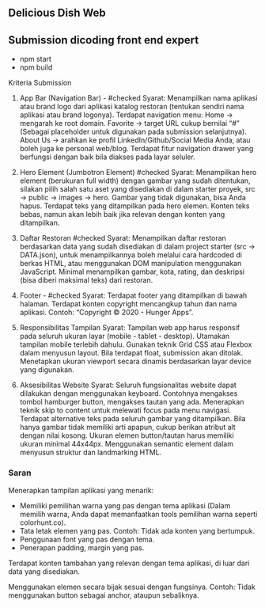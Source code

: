 ## Delicious Dish Web

## Submission dicoding front end expert

- npm start
- npm build

Kriteria Submission

1. App Bar (Navigation Bar) - #checked
   Syarat:
   Menampilkan nama aplikasi atau brand logo dari aplikasi katalog restoran (tentukan sendiri nama aplikasi atau brand logonya).
   Terdapat navigation menu:
   Home -> mengarah ke root domain.
   Favorite -> target URL cukup bernilai “#” (Sebagai placeholder untuk digunakan pada submission selanjutnya).
   About Us -> arahkan ke profil LinkedIn/Github/Social Media Anda, atau boleh juga ke personal web/blog.
   Terdapat fitur navigation drawer yang berfungsi dengan baik bila diakses pada layar seluler.

2. Hero Element (Jumbotron Element) #checked
   Syarat:
   Menampilkan hero element (berukuran full width) dengan gambar yang sudah ditentukan, silakan pilih salah satu aset yang disediakan di dalam starter proyek, src -> public -> images -> hero. Gambar yang tidak digunakan, bisa Anda hapus.
   Terdapat teks yang ditampilkan pada hero elemen. Konten teks bebas, namun akan lebih baik jika relevan dengan konten yang ditampilkan.

3. Daftar Restoran #checked
   Syarat:
   Menampilkan daftar restoran berdasarkan data yang sudah disediakan di dalam project starter (src -> DATA.json), untuk menampilkannya boleh melalui cara hardcoded di berkas HTML, atau menggunakan DOM manipulation menggunakan JavaScript.
   Minimal menampilkan gambar, kota, rating, dan deskripsi (bisa diberi maksimal teks) dari restoran.

4. Footer - #checked
   Syarat:
   Terdapat footer yang ditampilkan di bawah halaman.
   Terdapat konten copyright mencangkup tahun dan nama aplikasi. Contoh: “Copyright © 2020 - Hunger Apps”.

5. Responsibilitas Tampilan
   Syarat:
   Tampilan web app harus responsif pada seluruh ukuran layar (mobile - tablet - desktop). Utamakan tampilan mobile terlebih dahulu.
   Gunakan teknik Grid CSS atau Flexbox dalam menyusun layout. Bila terdapat float, submission akan ditolak.
   Menetapkan ukuran viewport secara dinamis berdasarkan layar device yang digunakan.

6. Aksesibilitas Website
   Syarat:
   Seluruh fungsionalitas website dapat dilakukan dengan menggunakan keyboard. Contohnya mengakses tombol hamburger button, mengakses tautan yang ada.
   Menerapkan teknik skip to content untuk melewati focus pada menu navigasi.
   Terdapat alternative teks pada seluruh gambar yang ditampilkan. Bila hanya gambar tidak memiliki arti apapun, cukup berikan atribut alt dengan nilai kosong.
   Ukuran elemen button/tautan harus memiliki ukuran minimal 44x44px.
   Menggunakan semantic element dalam menyusun struktur dan landmarking HTML.

### Saran

Menerapkan tampilan aplikasi yang menarik:

- Memiliki pemilihan warna yang pas dengan tema aplikasi (Dalam memilih warna, Anda dapat memanfaatkan tools pemilihan warna seperti colorhunt.co).
- Tata letak elemen yang pas. Contoh: Tidak ada konten yang bertumpuk.
- Penggunaan font yang pas dengan tema.
- Penerapan padding, margin yang pas.

Terdapat konten tambahan yang relevan dengan tema aplikasi, di luar dari data yang disediakan.

Menggunakan elemen secara bijak sesuai dengan fungsinya. Contoh: Tidak menggunakan button sebagai anchor, ataupun sebaliknya.
